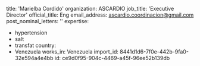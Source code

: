 title: 'Marielba Cordido'
organization: ASCARDIO
job_title: 'Executive Director'
official_title: Eng
email_address: ascardio.coordinacion@gmail.com
post_nominal_letters: ''
expertise:
  - hypertension
  - salt
  - transfat
country:
  - Venezuela
works_in: Venezuela
import_id: 8441d1d6-7f0e-442b-9fa0-32e594a4e4bb
id: ce9d0f95-904c-4469-a45f-96ee52b139db
